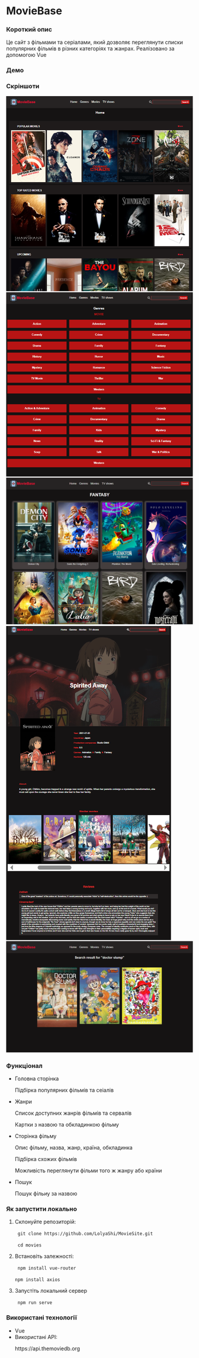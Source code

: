 <h1>MovieBase</h1>

<h3>Короткий опис</h3>
<p>Це сайт з фільмами та серіалами, який дозволяє переглянути списки популярних фільмів в різних категоріях та жанрах. Реалізовано за допомогою Vue</p>

<h3>Демо</h3>

<h3>Скріншоти</h3>
<img src="./movies/public/1.png">
<img src="./movies/public/2.png">
<img src="./movies/public/3.png">
<img src="./movies/public/4.png">
<img src="./movies/public/5.png">

<h3>Функціонал</h3>
<ul>
  <li>Головна сторінка
    <p>Підбірка популярних фільмів та сеіалів</p>
  </li>
  <li>Жанри
    <p>Список доступних жанрів фільмів та сервалів</p>
    <p>Картки з назвою та обкладинкою фільму</p>
  </li>
  <li>Сторінка фільму
    <p>Опис фільму, назва, жанр, країна, обкладинка</p>
    <p>Підбірка схожих фільмів</p>
    <p>Можливість переглянути фільми того ж жанру або країни</p>
  </li>
  <li>Пошук
    <p>Пошук фільиу за назвою</p>
    
  </li>

</ul>

<h3>Як запустити локально</h3>
<ol>
  <li>Склонуйте репозиторій:
    <p> <code> git clone https://github.com/LolyaShi/MovieSite.git  </code></p>
     <p><code> cd movies </code></p>
  </li>
  <li>Встановіть залежності:  
     <p><code> npm install vue-router </code></p>
    <p> <code>npm install axios</code></p>
  </li>
  <li>Запустіть локальний сервер
    <p><code> npm run serve </code></p>
    
  </li>

</ol>

<h3>Використані технології</h3>
<ul>
  <li>Vue</li>
  <li>Використані API:
    <p>https://api.themoviedb.org</p>
  </li>
</ul>
